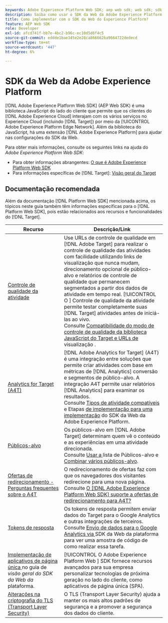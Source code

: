 ```yaml
---
keywords: Adobe Experience Platform Web SDK; aep web sdk; web sdk; sdk; adobe experience cloud; plataforma de rede de borda; adobe experience platform edge network; rede de borda; rede de borda da aep
description: Saiba como usar o SDK da Web da Adobe Experience Platform para interagir com os vários serviços na Adobe Experience Cloud por meio da AEP Edge Network.
title: Como implementar com o SDK da Web do Experience Platform?
feature: AEP Web SDK
role: Developer
exl-id: afcd741f-bb7e-4bc2-b96c-ec10d5d6f4c5
source-git-commit: eddde1bae345e2e28ca866662ba9664722dedecd
workflow-type: tm+mt
source-wordcount: '447'
ht-degree: 6%

---
```


# SDK da Web da Adobe Experience Platform

[!DNL Adobe Experience Platform Web SDK] (AEP Web SDK) é uma biblioteca JavaScript do lado do cliente que permite que os clientes do  [!DNL Adobe Experience Cloud] interajam com os vários serviços no Experience Cloud (incluindo  [!DNL Target]) por meio da  [!UICONTROL Adobe Experience Platform Edge Network]. Além da biblioteca do JavaScript, há uma extensão [!DNL Adobe Experience Platform] para ajudar nas configurações do SDK da Web.

Para obter mais informações, consulte os seguintes links na ajuda do *Adobe Experience Platform Web SDK*:

* Para obter informações abrangentes: [O que é Adobe Experience Platform Web SDK](https://experienceleague.adobe.com/docs/experience-platform/edge/home.html)
* Para informações específicas de [!DNL Target]: [Visão geral do Target](https://experienceleague.adobe.com/docs/experience-platform/edge/personalization/adobe-target/target-overview.html)

## Documentação recomendada

Além da documentação [!DNL Platform Web SDK] mencionada acima, os tópicos neste guia também têm informações específicas para o [!DNL Platform Web SDK], pois estão relacionados aos recursos e funcionalidades do [!DNL Target].

| Recurso | Descrição/Link |
| --- | --- |
| [Controle de qualidade da atividade](/help/c-activities/c-activity-qa/activity-qa.md) | Use URLs de controle de qualidade em [!DNL Adobe Target] para realizar o controle de qualidade das atividades com facilidade utilizando links de visualização que nunca mudam, direcionamento opcional de público-alvo e relatórios de controle de qualidade que permanecem segmentados a partir dos dados de atividade em tempo real. [!UICONTROL O ] Controle de qualidade da atividade permite testar completamente suas  [!DNL Target] atividades antes de iniciá-las ao vivo.<br>Consulte  [Compatibilidade do modo de controle de qualidade da biblioteca JavaScript do Target e URLs de ](/help/c-activities/c-activity-qa/activity-qa.md#compatibility) visualização [ ](/help/c-activities/c-activity-qa/activity-qa.md#preview). |
| [Analytics for Target (A4T) ](/help/c-integrating-target-with-mac/a4t/a4t.md) | [!DNL Adobe Analytics for Target] (A4T) é uma integração entre soluções que permite criar atividades com base em métricas de  [!DNL Analytics] conversão e segmentos de público-alvo. A integração A4T permite usar relatórios [!DNL Analytics] para examinar os resultados.<br>Consulte  [Tipos de atividade compatíveis ](/help/c-integrating-target-with-mac/a4t/a4t.md#section_F487896214BF4803AF78C552EF1669AA) e Etapas  [de implementação para uma implementação](/help/c-integrating-target-with-mac/a4t/a4timplementation.md#platform) do SDK da Web da Adobe Experience Platform. |
| [Públicos-alvo](/help/c-target/target.md) | Os públicos-alvo em [!DNL Adobe Target] determinam quem vê o conteúdo e as experiências em uma atividade direcionada.<br>Consulte  [Usar a ](/help/c-target/c-audiences/audiences.md#use-list) lista de Públicos-alvo e  [Combinar vários públicos-alvo](/help/c-target/combining-multiple-audiences.md). |
| [Ofertas de redirecionamento - Perguntas frequentes sobre o A4T](/help/c-integrating-target-with-mac/a4t/r-a4t-faq/a4t-faq-redirect-offers.md) | O redirecionamento de ofertas faz com que os navegadores dos visitantes redirecione para uma nova página.<br>Consulte  [O  [!DNL Adobe Experience Platform Web SDK] suporte a ofertas de redirecionamento para A4T?](/help/c-integrating-target-with-mac/a4t/r-a4t-faq/a4t-faq-redirect-offers.md#platform) |
| [Tokens de resposta](/help/administrating-target/response-tokens.md) | Os tokens de resposta permitem enviar dados do Target para o Google Analytics e outras integrações de terceiros.<br>Consulte  [Envio de dados para o Google Analytics via ](/help/administrating-target/response-tokens.md#platform-web-sdk) SDK da Web da plataforma para ver uma amostra de código de como realizar essa tarefa. |
| [Implementação de aplicativos de página única ](https://experienceleague.adobe.com/docs/experience-platform/edge/personalization/adobe-target/spa-implementation.html?lang=en) no guia de  *visão geral do SDK da Web da* plataforma. | [!UICONTROL O Adobe Experience Platform Web ] SDK fornece recursos avançados para sua empresa personalizar tecnologias de próxima geração no lado do cliente, como aplicativos de página única (SPA). |
| [Alterações na criptografia do TLS (Transport Layer Security)](/help/c-implementing-target/c-considerations-before-you-implement-target/tls-transport-layer-security-encryption.md) | O TLS (Transport Layer Security) ajuda a manter os mais altos padrões de segurança e a promover a segurança dos dados do cliente. |
